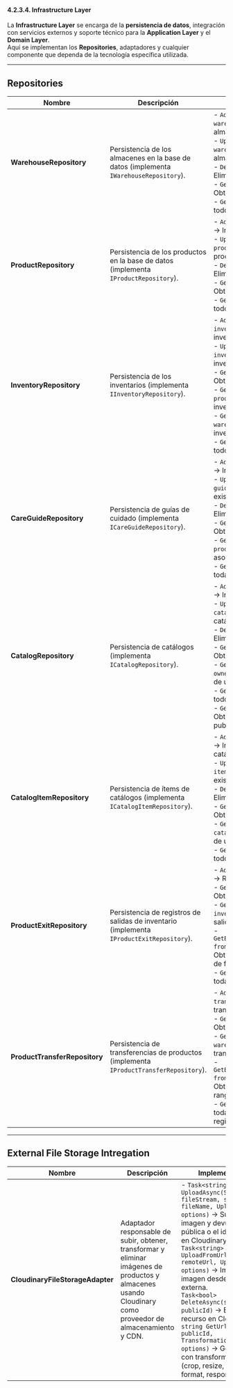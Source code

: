 ﻿#### 4.2.3.4. Infrastructure Layer ####

La **Infrastructure Layer** se encarga de la **persistencia de datos**, integración con servicios externos y soporte técnico para la **Application Layer** y el **Domain Layer**.  
Aquí se implementan los **Repositories**, adaptadores y cualquier componente que dependa de la tecnología específica utilizada.

---

## Repositories

| Nombre                        | Descripción                                                                               | Implementación                                                                                                                                                                                                                                                                                                                                                                                                                      |
|-------------------------------|-------------------------------------------------------------------------------------------|-------------------------------------------------------------------------------------------------------------------------------------------------------------------------------------------------------------------------------------------------------------------------------------------------------------------------------------------------------------------------------------------------------------------------------------|
| **WarehouseRepository**       | Persistencia de los almacenes en la base de datos (implementa `IWarehouseRepository`).    | - `AddAsync(Warehouse warehouse)` → Insertar nuevo almacén.<br>- `UpdateAsync(Warehouse warehouse)` → Actualizar almacén existente.<br>- `DeleteAsync(Guid id)` → Eliminar almacén.<br>- `GetByIdAsync(Guid id)` → Obtener almacén por Id.<br>- `GetAllAsync()` → Obtener todos los almacenes.                                                                                                                                      |
| **ProductRepository**         | Persistencia de los productos en la base de datos (implementa `IProductRepository`).      | - `AddAsync(Product product)` → Insertar nuevo producto.<br>- `UpdateAsync(Product product)` → Actualizar producto existente.<br>- `DeleteAsync(Guid id)` → Eliminar producto.<br>- `GetByIdAsync(Guid id)` → Obtener producto por Id.<br>- `GetAllAsync()` → Obtener todos los productos.                                                                                                                                          |
| **InventoryRepository**       | Persistencia de los inventarios (implementa `IInventoryRepository`).                      | - `AddAsync(Inventory inventory)` → Insertar nuevo inventario.<br>- `UpdateAsync(Inventory inventory)` → Actualizar inventario existente.<br>- `GetByIdAsync(Guid id)` → Obtener inventario por Id.<br>- `GetByProductIdAsync(Guid productId)` → Obtener inventarios de un producto.<br>- `GetByWarehouseIdAsync(Guid warehouseId)` → Obtener inventarios de un almacén.<br>- `GetAllAsync()` → Obtener todos los inventarios.      |
| **CareGuideRepository**       | Persistencia de guías de cuidado (implementa `ICareGuideRepository`).                     | - `AddAsync(CareGuide guide)` → Insertar nueva guía.<br>- `UpdateAsync(CareGuide guide)` → Actualizar guía existente.<br>- `DeleteAsync(Guid id)` → Eliminar guía.<br>- `GetByIdAsync(Guid id)` → Obtener guía por Id.<br>- `GetByProductIdAsync(Guid productId)` → Obtener guías asociadas a un producto.<br>- `GetAllAsync()` → Obtener todas las guías.                                                                          |
| **CatalogRepository**         | Persistencia de catálogos (implementa `ICatalogRepository`).                              | - `AddAsync(Catalog catalog)` → Insertar nuevo catálogo.<br>- `UpdateAsync(Catalog catalog)` → Actualizar catálogo existente.<br>- `DeleteAsync(Guid id)` → Eliminar catálogo.<br>- `GetByIdAsync(Guid id)` → Obtener catálogo por Id.<br>- `GetByOwnerIdAsync(Guid ownerId)` → Obtener catálogos de un propietario.<br>- `GetAllAsync()` → Obtener todos los catálogos.<br>- `GetPublishedAsync()` → Obtener catálogos publicados. |
| **CatalogItemRepository**     | Persistencia de ítems de catálogos (implementa `ICatalogItemRepository`).                 | - `AddAsync(CatalogItem item)` → Insertar nuevo ítem de catálogo.<br>- `UpdateAsync(CatalogItem item)` → Actualizar ítem existente.<br>- `DeleteAsync(Guid id)` → Eliminar ítem.<br>- `GetByIdAsync(Guid id)` → Obtener ítem por Id.<br>- `GetByCatalogIdAsync(Guid catalogId)` → Obtener ítems de un catálogo.<br>- `GetAllAsync()` → Obtener todos los ítems de catálogos.                                                        |
| **ProductExitRepository**     | Persistencia de registros de salidas de inventario (implementa `IProductExitRepository`). | - `AddAsync(ProductExit exit)` → Registrar nueva salida.<br>- `GetByIdAsync(Guid id)` → Obtener salida por Id.<br>- `GetByInventoryIdAsync(Guid inventoryId)` → Obtener salidas de un inventario.<br>- `GetByDateRangeAsync(DateTime from, DateTime to)` → Obtener salidas en un rango de fechas.<br>- `GetAllAsync()` → Obtener todas las salidas registradas.                                                                     |
| **ProductTransferRepository** | Persistencia de transferencias de productos (implementa `IProductTransferRepository`).    | - `AddAsync(ProductTransfer transfer)` → Registrar nueva transferencia.<br>- `GetByIdAsync(Guid id)` → Obtener transferencia por Id.<br>- `GetByWarehouseIdAsync(Guid warehouseId)` → Obtener transferencias de un almacén.<br>- `GetByDateRangeAsync(DateTime from, DateTime to)` → Obtener transferencias en un rango de fechas.<br>- `GetAllAsync()` → Obtener todas las transferencias registradas.                             |

---

## External File Storage Intregation

| Nombre                           | Descripción                                                                                                                                                 | Implementación                                                                                                                                                                                                                                                                                                                                                                                                                                                                                                                       |
|----------------------------------|-------------------------------------------------------------------------------------------------------------------------------------------------------------|--------------------------------------------------------------------------------------------------------------------------------------------------------------------------------------------------------------------------------------------------------------------------------------------------------------------------------------------------------------------------------------------------------------------------------------------------------------------------------------------------------------------------------------|
| **CloudinaryFileStorageAdapter** | Adaptador responsable de subir, obtener, transformar y eliminar imágenes de productos y almacenes usando Cloudinary como proveedor de almacenamiento y CDN. | - `Task<string> UploadAsync(Stream fileStream, string fileName, UploadOptions options)` → Sube la imagen y devuelve la URL pública o el identificador en Cloudinary.<br> `Task<string> UploadFromUrlAsync(string remoteUrl, UploadOptions options)` → Importa una imagen desde una URL externa.<br> `Task<bool> DeleteAsync(string publicId)` → Elimina un recurso en Cloudinary.<br> `string GetUrl(string publicId, TransformationOptions options)` → Genera URL con transformaciones (crop, resize, quality, format, responsive). |